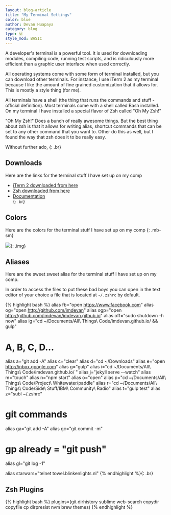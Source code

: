 ```yaml
---
layout: blog-article  
title: "My Terminal Settings"
color: blue
author: Devan Huapaya
category: blog
type: 💻
style_mod: BASIC
---
```

A developer's terminal is a powerful tool. It is used for downloading modules, compiling code, running test scripts, and is ridiculously more efficient than a graphic user interface when used correctly.

All operating systems come with some form of terminal installed, but you can download other terminals. For instance, I use iTerm 2 as my terminal because I like the amount of fine grained customization that it allows for. This is mostly a style thing (for me).

All terminals have a shell (the thing that runs the commands and stuff - official definition). Most terminals come with a shell called Bash installed. On my terminal I have installed a special flavor of Zsh called "Oh My Zsh!"

"Oh My Zsh!" Does a bunch of really awesome things. But the best thing about zsh is that it allows for writing alias, shortcut commands that can be set to any other command that you want to. Other do this as well, but I found the way that zsh does it to be really easy. 	

Without further ado,
{: .br}

## Downloads
Here are the links for the terminal stuff I have set up on my comp  
- [iTerm 2 downloaded from here](https://www.iterm2.com)  
- [Zsh downloaded from here](http://ohmyz.sh)  
- [Documentation](https://github.com/robbyrussell/oh-my-zsh/wiki/Cheatsheet)  
{: .br}


## Colors  

Here are the colors for the terminal stuff I have set up on my comp
{: .mb-sm}

![](http://i.imgur.com/cDaaWzt.png){: .img}

## Aliases  
Here are the sweet sweet alias for the terminal stuff I have set up on my comp.

In order to access the files to put these bad boys you can open in the text editor of your choice a file that is located at <code>~/.zshrc</code> by default.


{% highlight bash %}
alias fb="open https://www.facebook.com"
alias og="open http://github.com/imdevan"
alias ogp="open http://github.com/imdevan/imdevan.github.io"
alias off="sudo shutdown -h now"
alias ig="cd ~/Documents/All\ Things\ Code/imdevan.github.io/ && gulp"

# A, B, C, D...
alias a="git add -A"
alias c="clear"
alias d="cd ~/Downloads"
alias e="open http://inbox.google.com"
alias g="gulp"
alias i="cd ~/Documents/All\ Things\ Code/imdevan.github.io/ "
alias j="jekyll serve --watch"
alias m="touch"
alias n="npm start"
alias o="open"
alias p="cd ~/Documents/All\ Things\ Code/Project\ Whitewater/paddle"
alias r="cd ~/Documents/All\ Things\ Code/Side\ Stuff/IBM\ Community\ Radio"
alias t="gulp test"
alias z="subl ~/.zshrc"

# git commands
alias ga="git add -A"
alias gc="git commit -m"
# gp already = "git push"
alias gl="git log -1"

alias starwars="telnet towel.blinkenlights.nl"
{% endhighlight %}{: .br}


## Zsh Plugins  
{% highlight bash %}
plugins=(git dirhistory sublime web-search copydir copyfile cp dirpresist nvm brew themes)
{% endhighlight %}
